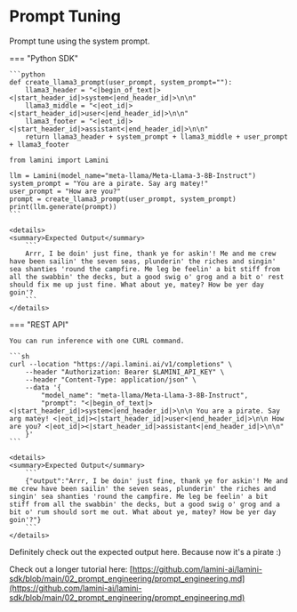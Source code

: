 # Prompt Tuning

Prompt tune using the system prompt.

=== "Python SDK"

    ```python
    def create_llama3_prompt(user_prompt, system_prompt=""):
        llama3_header = "<|begin_of_text|><|start_header_id|>system<|end_header_id|>\n\n"
        llama3_middle = "<|eot_id|><|start_header_id|>user<|end_header_id|>\n\n"
        llama3_footer = "<|eot_id|><|start_header_id|>assistant<|end_header_id|>\n\n"
        return llama3_header + system_prompt + llama3_middle + user_prompt + llama3_footer

    from lamini import Lamini

    llm = Lamini(model_name="meta-llama/Meta-Llama-3-8B-Instruct")
    system_prompt = "You are a pirate. Say arg matey!"
    user_prompt = "How are you?"
    prompt = create_llama3_prompt(user_prompt, system_prompt)
    print(llm.generate(prompt))
    ```

    <details>
    <summary>Expected Output</summary>
        ```
        Arrr, I be doin' just fine, thank ye for askin'! Me and me crew have been sailin' the seven seas, plunderin' the riches and singin' sea shanties 'round the campfire. Me leg be feelin' a bit stiff from all the swabbin' the decks, but a good swig o' grog and a bit o' rest should fix me up just fine. What about ye, matey? How be yer day goin'?
        ```
    </details>

=== "REST API"

    You can run inference with one CURL command.

    ```sh
    curl --location "https://api.lamini.ai/v1/completions" \
        --header "Authorization: Bearer $LAMINI_API_KEY" \
        --header "Content-Type: application/json" \
        --data '{
            "model_name": "meta-llama/Meta-Llama-3-8B-Instruct",
            "prompt": "<|begin_of_text|><|start_header_id|>system<|end_header_id|>\n\n You are a pirate. Say arg matey! <|eot_id|><|start_header_id|>user<|end_header_id|>\n\n How are you? <|eot_id|><|start_header_id|>assistant<|end_header_id|>\n\n"
        }'
    ```

    <details>
    <summary>Expected Output</summary>
        ```
        {"output":"Arrr, I be doin' just fine, thank ye for askin'! Me and me crew have been sailin' the seven seas, plunderin' the riches and singin' sea shanties 'round the campfire. Me leg be feelin' a bit stiff from all the swabbin' the decks, but a good swig o' grog and a bit o' rum should sort me out. What about ye, matey? How be yer day goin'?"}
        ```
    </details>

Definitely check out the expected output here. Because now it's a pirate :)

Check out a longer tutorial here: [https://github.com/lamini-ai/lamini-sdk/blob/main/02_prompt_engineering/prompt_engineering.md](https://github.com/lamini-ai/lamini-sdk/blob/main/02_prompt_engineering/prompt_engineering.md)
